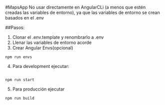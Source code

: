 #MapsApp
No usar directamente en AngularCLi (a menos que estén creadas las variables de entorno), ya que
las variables de entorno se crean basados en el .env

##Pasos:
1. Clonar el .env.template y renombrarlo a .env
2. Llenar las variables de entorno acorde
3. Crear Angular Envs(opcional)
```
npm run envs
```

4. Para development ejecutar:
```

npm run start
```

5. Para producción ejecutar
```
npm run build
```
